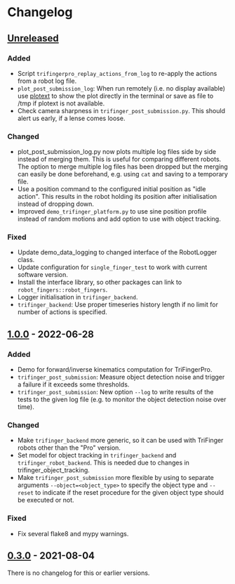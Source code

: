 # Changelog

## [Unreleased]
### Added
- Script `trifingerpro_replay_actions_from_log` to re-apply the actions from a robot log
  file.
- `plot_post_submission_log`: When run remotely (i.e. no display available) use
  [plotext](https://github.com/piccolomo/plotext) to show the plot directly in
  the terminal or save as file to /tmp if plotext is not available.
- Check camera sharpness in `trifinger_post_submission.py`.  This should alert us early,
  if a lense comes loose.

### Changed
- plot_post_submission_log.py now plots multiple log files side by side instead of
  merging them.  This is useful for comparing different robots.
  The option to merge multiple log files has been dropped but the merging can easily be
  done beforehand, e.g. using `cat` and saving to a temporary file.
- Use a position command to the configured initial position as "idle action".
  This results in the robot holding its position after initialisation instead of
  dropping down.
- Improved `demo_trifinger_platform.py` to use sine position profile instead of
  random motions and add option to use with object tracking.

### Fixed
- Update demo_data_logging to changed interface of the RobotLogger class.
- Update configuration for `single_finger_test` to work with current software
  version.
- Install the interface library, so other packages can link to
  `robot_fingers::robot_fingers`.
- Logger initialisation in `trifinger_backend`.
- `trifinger_backend`: Use proper timeseries history length if no limit for
  number of actions is specified.

## [1.0.0] - 2022-06-28
### Added
- Demo for forward/inverse kinematics computation for TriFingerPro.
- `trifinger_post_submission`: Measure object detection noise and trigger a
  failure if it exceeds some thresholds.
- `trifinger_post_submission`: New option `--log` to write results of the tests
  to the given log file (e.g. to monitor the object detection noise over time).

### Changed
- Make `trifinger_backend` more generic, so it can be used with TriFinger robots
  other than the "Pro" version.
- Set model for object tracking in `trifinger_backend` and
  `trifinger_robot_backend`.  This is needed due to changes in
  trifinger_object_tracking.
- Make `trifinger_post_submission` more flexible by using to separate arguments
  `--object=<object_type>` to specify the object type and `--reset` to indicate
  if the reset procedure for the given object type should be executed or not.

### Fixed
- Fix several flake8 and mypy warnings.


## [0.3.0] - 2021-08-04

There is no changelog for this or earlier versions.


[Unreleased]: https://github.com/open-dynamic-robot-initiative/robot_fingers/compare/v1.0.0...HEAD
[1.0.0]: https://github.com/open-dynamic-robot-initiative/robot_fingers/compare/v0.3.0...v1.0.0
[0.3.0]: https://github.com/open-dynamic-robot-initiative/robot_fingers/releases/tag/v0.3.0
